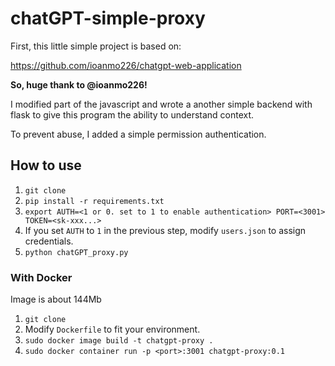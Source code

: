 # chatGPT-simple-proxy

First, this little simple project is based on:

https://github.com/ioanmo226/chatgpt-web-application

**So, huge thank to @ioanmo226!**

I modified part of the javascript and wrote a another simple backend with flask to give this program the ability to understand context.

To prevent abuse, I added a simple permission authentication.

## How to use

1. ```git clone ```
2. ```pip install -r requirements.txt```
3. ```export AUTH=<1 or 0. set to 1 to enable authentication> PORT=<3001>  TOKEN=<sk-xxx...>```
4. If you set `AUTH` to `1` in the previous step, modify `users.json` to assign credentials.
5. ```python chatGPT_proxy.py```

### With Docker
Image is about 144Mb

1. ```git clone ```
2. Modify `Dockerfile` to fit your environment.
3. ```sudo docker image build -t chatgpt-proxy .```
4. ```sudo docker container run -p <port>:3001 chatgpt-proxy:0.1```